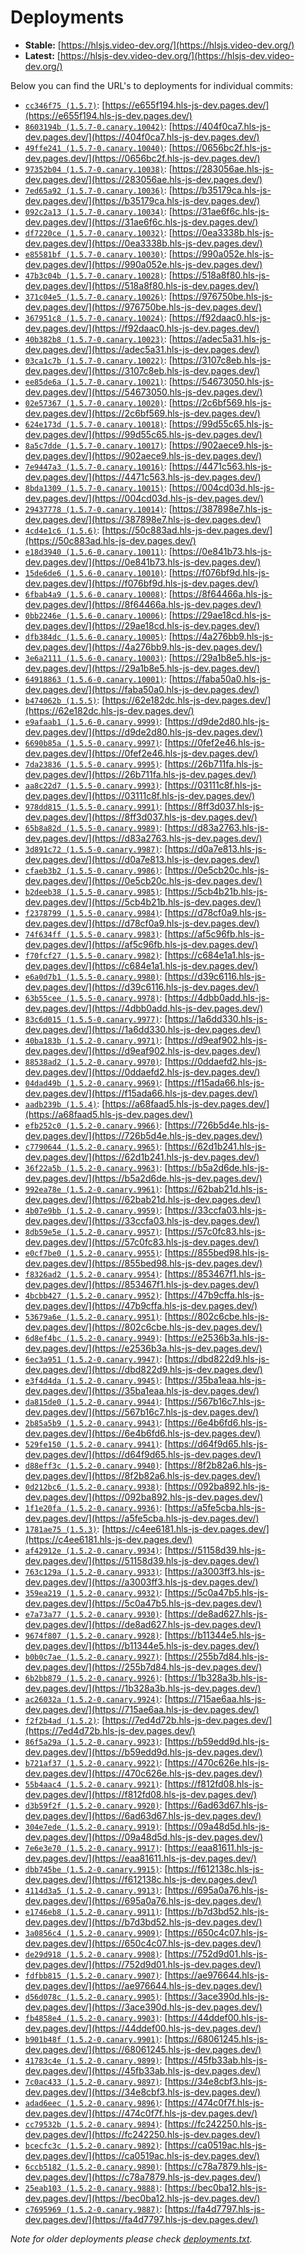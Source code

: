# Deployments

- **Stable:** [https://hlsjs.video-dev.org/](https://hlsjs.video-dev.org/)
- **Latest:** [https://hlsjs-dev.video-dev.org/](https://hlsjs-dev.video-dev.org/)

Below you can find the URL's to deployments for individual commits:

- [`cc346f75 (1.5.7)`](https://github.com/video-dev/hls.js/commit/cc346f75cc3e5b1412079df20230c578bb564f9f): [https://e655f194.hls-js-dev.pages.dev/](https://e655f194.hls-js-dev.pages.dev/)
- [`8603194b (1.5.7-0.canary.10042)`](https://github.com/video-dev/hls.js/commit/8603194bcabb726864ce7bae74284e66e0f06fca): [https://404f0ca7.hls-js-dev.pages.dev/](https://404f0ca7.hls-js-dev.pages.dev/)
- [`49ffe241 (1.5.7-0.canary.10040)`](https://github.com/video-dev/hls.js/commit/49ffe24166f5978c21c7972c703e56d7bf1ce8d4): [https://0656bc2f.hls-js-dev.pages.dev/](https://0656bc2f.hls-js-dev.pages.dev/)
- [`97352b04 (1.5.7-0.canary.10038)`](https://github.com/video-dev/hls.js/commit/97352b043b231ab600cf192d628d7b3248dc33cd): [https://283056ae.hls-js-dev.pages.dev/](https://283056ae.hls-js-dev.pages.dev/)
- [`7ed65a92 (1.5.7-0.canary.10036)`](https://github.com/video-dev/hls.js/commit/7ed65a92f6a5d090c1e3a9e2ddb5d80fc20e9c30): [https://b35179ca.hls-js-dev.pages.dev/](https://b35179ca.hls-js-dev.pages.dev/)
- [`092c2a13 (1.5.7-0.canary.10034)`](https://github.com/video-dev/hls.js/commit/092c2a13c251578dafb849fe195520d2538b609d): [https://31ae6f6c.hls-js-dev.pages.dev/](https://31ae6f6c.hls-js-dev.pages.dev/)
- [`df7220ce (1.5.7-0.canary.10032)`](https://github.com/video-dev/hls.js/commit/df7220ce3ef5f2f6f5566e234390103701b6faa9): [https://0ea3338b.hls-js-dev.pages.dev/](https://0ea3338b.hls-js-dev.pages.dev/)
- [`e85581bf (1.5.7-0.canary.10030)`](https://github.com/video-dev/hls.js/commit/e85581bf9d1ea8c24388681956df52420b87a3de): [https://990a052e.hls-js-dev.pages.dev/](https://990a052e.hls-js-dev.pages.dev/)
- [`47b3c04b (1.5.7-0.canary.10028)`](https://github.com/video-dev/hls.js/commit/47b3c04b1b1a8637c8de572e76b44e34c273094a): [https://518a8f80.hls-js-dev.pages.dev/](https://518a8f80.hls-js-dev.pages.dev/)
- [`371c04e5 (1.5.7-0.canary.10026)`](https://github.com/video-dev/hls.js/commit/371c04e5bc9563b91e2d0077e9bb4b6920d48c7d): [https://976750be.hls-js-dev.pages.dev/](https://976750be.hls-js-dev.pages.dev/)
- [`367951c8 (1.5.7-0.canary.10024)`](https://github.com/video-dev/hls.js/commit/367951c823a80aae2f9c3006a93cd301841e058d): [https://f92daac0.hls-js-dev.pages.dev/](https://f92daac0.hls-js-dev.pages.dev/)
- [`40b382b8 (1.5.7-0.canary.10023)`](https://github.com/video-dev/hls.js/commit/40b382b8f7a2c80a2fa3a94445ba0ad70e0cb7dc): [https://adec5a31.hls-js-dev.pages.dev/](https://adec5a31.hls-js-dev.pages.dev/)
- [`03ca1c7b (1.5.7-0.canary.10022)`](https://github.com/video-dev/hls.js/commit/03ca1c7b3f1eb83862a8710c91c66da6a8ea2d4f): [https://3107c8eb.hls-js-dev.pages.dev/](https://3107c8eb.hls-js-dev.pages.dev/)
- [`ee85de6a (1.5.7-0.canary.10021)`](https://github.com/video-dev/hls.js/commit/ee85de6ab10595a533800fc60f7471143de900af): [https://54673050.hls-js-dev.pages.dev/](https://54673050.hls-js-dev.pages.dev/)
- [`02e57367 (1.5.7-0.canary.10020)`](https://github.com/video-dev/hls.js/commit/02e57367370c70fa1840a5e9b3c9faa87143cc0a): [https://2c6bf569.hls-js-dev.pages.dev/](https://2c6bf569.hls-js-dev.pages.dev/)
- [`624e173d (1.5.7-0.canary.10018)`](https://github.com/video-dev/hls.js/commit/624e173dbf5ee6722ba42900e8812d30c84e1560): [https://99d55c65.hls-js-dev.pages.dev/](https://99d55c65.hls-js-dev.pages.dev/)
- [`8a5c7dde (1.5.7-0.canary.10017)`](https://github.com/video-dev/hls.js/commit/8a5c7dde8f36fd216a4524a34a600546860e980b): [https://902aece9.hls-js-dev.pages.dev/](https://902aece9.hls-js-dev.pages.dev/)
- [`7e9447a3 (1.5.7-0.canary.10016)`](https://github.com/video-dev/hls.js/commit/7e9447a35ab5dfcc8c2bc0ea4a5b2af525e68044): [https://4471c563.hls-js-dev.pages.dev/](https://4471c563.hls-js-dev.pages.dev/)
- [`8bda1309 (1.5.7-0.canary.10015)`](https://github.com/video-dev/hls.js/commit/8bda1309457a3f5b6b715b470d721f3edd5b246b): [https://004cd03d.hls-js-dev.pages.dev/](https://004cd03d.hls-js-dev.pages.dev/)
- [`29437778 (1.5.7-0.canary.10014)`](https://github.com/video-dev/hls.js/commit/294377789a89f0e78376c4367f724c1862c7de06): [https://387898e7.hls-js-dev.pages.dev/](https://387898e7.hls-js-dev.pages.dev/)
- [`4cd4e1c6 (1.5.6)`](https://github.com/video-dev/hls.js/commit/4cd4e1c6e40648256cf45d404e3a3d2b66a54ef5): [https://50c883ad.hls-js-dev.pages.dev/](https://50c883ad.hls-js-dev.pages.dev/)
- [`e18d3940 (1.5.6-0.canary.10011)`](https://github.com/video-dev/hls.js/commit/e18d3940f80a077b3471360266e070db5a9c2e74): [https://0e841b73.hls-js-dev.pages.dev/](https://0e841b73.hls-js-dev.pages.dev/)
- [`15de6de6 (1.5.6-0.canary.10010)`](https://github.com/video-dev/hls.js/commit/15de6de6ed785b12f62024cdc36e9027b29ae165): [https://f076bf9d.hls-js-dev.pages.dev/](https://f076bf9d.hls-js-dev.pages.dev/)
- [`6fbab4a9 (1.5.6-0.canary.10008)`](https://github.com/video-dev/hls.js/commit/6fbab4a989a83ca3f7a5cd9f4b40435cabf6a68f): [https://8f64466a.hls-js-dev.pages.dev/](https://8f64466a.hls-js-dev.pages.dev/)
- [`0bb2246e (1.5.6-0.canary.10006)`](https://github.com/video-dev/hls.js/commit/0bb2246ef2d3611c38e97301dab96bf8972ab61f): [https://29ae18cd.hls-js-dev.pages.dev/](https://29ae18cd.hls-js-dev.pages.dev/)
- [`dfb384dc (1.5.6-0.canary.10005)`](https://github.com/video-dev/hls.js/commit/dfb384dc765f400ea3d401b790cfc4d53a44410f): [https://4a276bb9.hls-js-dev.pages.dev/](https://4a276bb9.hls-js-dev.pages.dev/)
- [`3e6a2111 (1.5.6-0.canary.10003)`](https://github.com/video-dev/hls.js/commit/3e6a2111695485f79814b337f07054c43f6088d9): [https://29a1b8e5.hls-js-dev.pages.dev/](https://29a1b8e5.hls-js-dev.pages.dev/)
- [`64918863 (1.5.6-0.canary.10001)`](https://github.com/video-dev/hls.js/commit/6491886396469aec3787e8640f92a999b0e497ea): [https://faba50a0.hls-js-dev.pages.dev/](https://faba50a0.hls-js-dev.pages.dev/)
- [`b474062b (1.5.5)`](https://github.com/video-dev/hls.js/commit/b474062bc4779655993bdeb048416b8ed6fb80c0): [https://62e182dc.hls-js-dev.pages.dev/](https://62e182dc.hls-js-dev.pages.dev/)
- [`e9afaab1 (1.5.6-0.canary.9999)`](https://github.com/video-dev/hls.js/commit/e9afaab1ffd8bec6a6467dec05fc4327dfe240a2): [https://d9de2d80.hls-js-dev.pages.dev/](https://d9de2d80.hls-js-dev.pages.dev/)
- [`6690b85a (1.5.5-0.canary.9997)`](https://github.com/video-dev/hls.js/commit/6690b85addae27ebf3ee111cbf62711903bde3bc): [https://0fef2e46.hls-js-dev.pages.dev/](https://0fef2e46.hls-js-dev.pages.dev/)
- [`7da23836 (1.5.5-0.canary.9995)`](https://github.com/video-dev/hls.js/commit/7da238363ea15cbd65934f853a588dd5376bb2e5): [https://26b711fa.hls-js-dev.pages.dev/](https://26b711fa.hls-js-dev.pages.dev/)
- [`aa8c22d7 (1.5.5-0.canary.9993)`](https://github.com/video-dev/hls.js/commit/aa8c22d72d1eeae9cceb05c8a15a3941a89f54ec): [https://03111c8f.hls-js-dev.pages.dev/](https://03111c8f.hls-js-dev.pages.dev/)
- [`978dd815 (1.5.5-0.canary.9991)`](https://github.com/video-dev/hls.js/commit/978dd8151ff6af3158fe340f774bc802683caf1e): [https://8ff3d037.hls-js-dev.pages.dev/](https://8ff3d037.hls-js-dev.pages.dev/)
- [`65b8a82d (1.5.5-0.canary.9989)`](https://github.com/video-dev/hls.js/commit/65b8a82d83939e116318bbf9039a8512372fd648): [https://d83a2763.hls-js-dev.pages.dev/](https://d83a2763.hls-js-dev.pages.dev/)
- [`3d891c72 (1.5.5-0.canary.9987)`](https://github.com/video-dev/hls.js/commit/3d891c72778835fcc58e74435c020869d90dccf3): [https://d0a7e813.hls-js-dev.pages.dev/](https://d0a7e813.hls-js-dev.pages.dev/)
- [`cfaeb3b2 (1.5.5-0.canary.9986)`](https://github.com/video-dev/hls.js/commit/cfaeb3b2065a686b512540fab35d28a8022d922b): [https://0e5cb20c.hls-js-dev.pages.dev/](https://0e5cb20c.hls-js-dev.pages.dev/)
- [`b2deeb38 (1.5.5-0.canary.9985)`](https://github.com/video-dev/hls.js/commit/b2deeb381150d84ed20300a5848c7f4085b2f776): [https://5cb4b21b.hls-js-dev.pages.dev/](https://5cb4b21b.hls-js-dev.pages.dev/)
- [`f2378799 (1.5.5-0.canary.9984)`](https://github.com/video-dev/hls.js/commit/f2378799b802ffbe568a8ada955d70c6d6e378ca): [https://d78cf0a9.hls-js-dev.pages.dev/](https://d78cf0a9.hls-js-dev.pages.dev/)
- [`74f634ff (1.5.5-0.canary.9983)`](https://github.com/video-dev/hls.js/commit/74f634ffdd30dd10b439f0aaae6e8190a1748454): [https://af5c96fb.hls-js-dev.pages.dev/](https://af5c96fb.hls-js-dev.pages.dev/)
- [`f70fcf27 (1.5.5-0.canary.9982)`](https://github.com/video-dev/hls.js/commit/f70fcf27471c57706bac3de7e1e999570cae839f): [https://c684e1a1.hls-js-dev.pages.dev/](https://c684e1a1.hls-js-dev.pages.dev/)
- [`e6a0d7b1 (1.5.5-0.canary.9980)`](https://github.com/video-dev/hls.js/commit/e6a0d7b1f036f36658ac57ba4b428aa52bb304ba): [https://d39c6116.hls-js-dev.pages.dev/](https://d39c6116.hls-js-dev.pages.dev/)
- [`63b55cee (1.5.5-0.canary.9978)`](https://github.com/video-dev/hls.js/commit/63b55cee63018c887a7ac631e34c247bda283934): [https://4dbb0add.hls-js-dev.pages.dev/](https://4dbb0add.hls-js-dev.pages.dev/)
- [`83c6d015 (1.5.5-0.canary.9977)`](https://github.com/video-dev/hls.js/commit/83c6d01502258727e532dd7652ed1fa98141a326): [https://1a6dd330.hls-js-dev.pages.dev/](https://1a6dd330.hls-js-dev.pages.dev/)
- [`40ba183b (1.5.2-0.canary.9971)`](https://github.com/video-dev/hls.js/commit/40ba183bcab3527be61b39575e1e7edcc55aa4e5): [https://d9eaf902.hls-js-dev.pages.dev/](https://d9eaf902.hls-js-dev.pages.dev/)
- [`88538ad2 (1.5.2-0.canary.9970)`](https://github.com/video-dev/hls.js/commit/88538ad29dd2fb0df3993357021a6384ab48038e): [https://0ddaefd2.hls-js-dev.pages.dev/](https://0ddaefd2.hls-js-dev.pages.dev/)
- [`04dad49b (1.5.2-0.canary.9969)`](https://github.com/video-dev/hls.js/commit/04dad49bb6c7fbb0bbea738dc0375844c829bfcb): [https://f15ada66.hls-js-dev.pages.dev/](https://f15ada66.hls-js-dev.pages.dev/)
- [`aadb239b (1.5.4)`](https://github.com/video-dev/hls.js/commit/aadb239bb08791359157852e4a6cbe94c6cbca88): [https://a68faad5.hls-js-dev.pages.dev/](https://a68faad5.hls-js-dev.pages.dev/)
- [`efb252c0 (1.5.2-0.canary.9966)`](https://github.com/video-dev/hls.js/commit/efb252c03d5d11215cbc49006d8a9e4f67d437ec): [https://726b5d4e.hls-js-dev.pages.dev/](https://726b5d4e.hls-js-dev.pages.dev/)
- [`c7790644 (1.5.2-0.canary.9965)`](https://github.com/video-dev/hls.js/commit/c779064458521cebc00e0be9c1516d714117a1a1): [https://62d1b241.hls-js-dev.pages.dev/](https://62d1b241.hls-js-dev.pages.dev/)
- [`36f22a5b (1.5.2-0.canary.9963)`](https://github.com/video-dev/hls.js/commit/36f22a5b0ec310307d1060ce25ab571dddfa7c61): [https://b5a2d6de.hls-js-dev.pages.dev/](https://b5a2d6de.hls-js-dev.pages.dev/)
- [`992ea78e (1.5.2-0.canary.9961)`](https://github.com/video-dev/hls.js/commit/992ea78ee42792b63a999920f0a2063d39ce1c4a): [https://62bab21d.hls-js-dev.pages.dev/](https://62bab21d.hls-js-dev.pages.dev/)
- [`4b07e9bb (1.5.2-0.canary.9959)`](https://github.com/video-dev/hls.js/commit/4b07e9bb69bf8332bc74ad110dd620e6a5c14db2): [https://33ccfa03.hls-js-dev.pages.dev/](https://33ccfa03.hls-js-dev.pages.dev/)
- [`8db59e5e (1.5.2-0.canary.9957)`](https://github.com/video-dev/hls.js/commit/8db59e5e7a28dcc5cd23c3c9fee81d344296e8cd): [https://57c0fc83.hls-js-dev.pages.dev/](https://57c0fc83.hls-js-dev.pages.dev/)
- [`e0cf7be0 (1.5.2-0.canary.9955)`](https://github.com/video-dev/hls.js/commit/e0cf7be0937bbf92df86e088df2bca8d30ff8233): [https://855bed98.hls-js-dev.pages.dev/](https://855bed98.hls-js-dev.pages.dev/)
- [`f8326ad2 (1.5.2-0.canary.9954)`](https://github.com/video-dev/hls.js/commit/f8326ad217f75eefc4a91500fc9cb1ef7e098a11): [https://853467f1.hls-js-dev.pages.dev/](https://853467f1.hls-js-dev.pages.dev/)
- [`4bcbb427 (1.5.2-0.canary.9952)`](https://github.com/video-dev/hls.js/commit/4bcbb427eee551eeb53db1659fecf14f1c518bf4): [https://47b9cffa.hls-js-dev.pages.dev/](https://47b9cffa.hls-js-dev.pages.dev/)
- [`53679a6e (1.5.2-0.canary.9951)`](https://github.com/video-dev/hls.js/commit/53679a6e64545962034efeb15412b1ec988554e4): [https://802c6cbe.hls-js-dev.pages.dev/](https://802c6cbe.hls-js-dev.pages.dev/)
- [`6d8ef4bc (1.5.2-0.canary.9949)`](https://github.com/video-dev/hls.js/commit/6d8ef4bced06a6732565bfc119552382cdef9847): [https://e2536b3a.hls-js-dev.pages.dev/](https://e2536b3a.hls-js-dev.pages.dev/)
- [`6ec3a951 (1.5.2-0.canary.9947)`](https://github.com/video-dev/hls.js/commit/6ec3a9519328fcfab6876d73b8e0bb11b08d7974): [https://dbd822d9.hls-js-dev.pages.dev/](https://dbd822d9.hls-js-dev.pages.dev/)
- [`e3f4d4da (1.5.2-0.canary.9945)`](https://github.com/video-dev/hls.js/commit/e3f4d4da851f7289c516baf13d8282fa3a4eb6fa): [https://35ba1eaa.hls-js-dev.pages.dev/](https://35ba1eaa.hls-js-dev.pages.dev/)
- [`da815de0 (1.5.2-0.canary.9944)`](https://github.com/video-dev/hls.js/commit/da815de039d365d9fa9a1dae535a83d3e685b327): [https://567b16c7.hls-js-dev.pages.dev/](https://567b16c7.hls-js-dev.pages.dev/)
- [`2b85a5b9 (1.5.2-0.canary.9943)`](https://github.com/video-dev/hls.js/commit/2b85a5b902b727a304d537956704aaed67e4f3b1): [https://6e4b6fd6.hls-js-dev.pages.dev/](https://6e4b6fd6.hls-js-dev.pages.dev/)
- [`529fe150 (1.5.2-0.canary.9941)`](https://github.com/video-dev/hls.js/commit/529fe15024945e3199056849c1637dd75af4458d): [https://d64f9d65.hls-js-dev.pages.dev/](https://d64f9d65.hls-js-dev.pages.dev/)
- [`d88eff3c (1.5.2-0.canary.9940)`](https://github.com/video-dev/hls.js/commit/d88eff3cd6cf149882ce8baf708c1b0cc334b962): [https://8f2b82a6.hls-js-dev.pages.dev/](https://8f2b82a6.hls-js-dev.pages.dev/)
- [`0d212bc6 (1.5.2-0.canary.9938)`](https://github.com/video-dev/hls.js/commit/0d212bc656fa543b8815614006a86f2bd9cc1600): [https://092ba892.hls-js-dev.pages.dev/](https://092ba892.hls-js-dev.pages.dev/)
- [`1f1e20fa (1.5.2-0.canary.9936)`](https://github.com/video-dev/hls.js/commit/1f1e20fa0bf52f18056059b610ce4d0e484efd00): [https://a5fe5cba.hls-js-dev.pages.dev/](https://a5fe5cba.hls-js-dev.pages.dev/)
- [`1781ae75 (1.5.3)`](https://github.com/video-dev/hls.js/commit/1781ae75d7919ccf94a81bd3397f2f191e8d96cc): [https://c4ee6181.hls-js-dev.pages.dev/](https://c4ee6181.hls-js-dev.pages.dev/)
- [`af42912e (1.5.2-0.canary.9934)`](https://github.com/video-dev/hls.js/commit/af42912e76c6a78969b795fb83d9311409c432ed): [https://51158d39.hls-js-dev.pages.dev/](https://51158d39.hls-js-dev.pages.dev/)
- [`763c129a (1.5.2-0.canary.9933)`](https://github.com/video-dev/hls.js/commit/763c129aa3fa58e588f2ec1dbb2b3277a5770545): [https://a3003ff3.hls-js-dev.pages.dev/](https://a3003ff3.hls-js-dev.pages.dev/)
- [`359ea219 (1.5.2-0.canary.9932)`](https://github.com/video-dev/hls.js/commit/359ea21919e108fefb200500893eab9c830130f2): [https://5c0a47b5.hls-js-dev.pages.dev/](https://5c0a47b5.hls-js-dev.pages.dev/)
- [`e7a73a77 (1.5.2-0.canary.9930)`](https://github.com/video-dev/hls.js/commit/e7a73a777593540b96ca1111eeb2d2b8068d80e6): [https://de8ad627.hls-js-dev.pages.dev/](https://de8ad627.hls-js-dev.pages.dev/)
- [`9674f807 (1.5.2-0.canary.9928)`](https://github.com/video-dev/hls.js/commit/9674f807411fbcb9098d7ae9908dcaa28d152a54): [https://b11344e5.hls-js-dev.pages.dev/](https://b11344e5.hls-js-dev.pages.dev/)
- [`b0b0c7ae (1.5.2-0.canary.9927)`](https://github.com/video-dev/hls.js/commit/b0b0c7ae35fd915c21b1056e05532a20691d6840): [https://255b7d84.hls-js-dev.pages.dev/](https://255b7d84.hls-js-dev.pages.dev/)
- [`6b2bb879 (1.5.2-0.canary.9926)`](https://github.com/video-dev/hls.js/commit/6b2bb879c726d7b569462be8828b10616c4c27a3): [https://1b328a3b.hls-js-dev.pages.dev/](https://1b328a3b.hls-js-dev.pages.dev/)
- [`ac26032a (1.5.2-0.canary.9924)`](https://github.com/video-dev/hls.js/commit/ac26032af281b12e4c10a968012e2d1f75b3e610): [https://715ae6aa.hls-js-dev.pages.dev/](https://715ae6aa.hls-js-dev.pages.dev/)
- [`f2f2b4ad (1.5.2)`](https://github.com/video-dev/hls.js/commit/f2f2b4ad28eb024348a43404ecba137e799563eb): [https://7ed4d72b.hls-js-dev.pages.dev/](https://7ed4d72b.hls-js-dev.pages.dev/)
- [`86f5a29a (1.5.2-0.canary.9923)`](https://github.com/video-dev/hls.js/commit/86f5a29aafb6f64e9a58da0260084177a5a0dfe8): [https://b59edd9d.hls-js-dev.pages.dev/](https://b59edd9d.hls-js-dev.pages.dev/)
- [`b721af37 (1.5.2-0.canary.9922)`](https://github.com/video-dev/hls.js/commit/b721af37ca669dbecd35ccbd8c1f59b4501ad2e0): [https://470c626e.hls-js-dev.pages.dev/](https://470c626e.hls-js-dev.pages.dev/)
- [`55b4aac4 (1.5.2-0.canary.9921)`](https://github.com/video-dev/hls.js/commit/55b4aac46392ffc6f59ea1cb79ca899c438b41a3): [https://f812fd08.hls-js-dev.pages.dev/](https://f812fd08.hls-js-dev.pages.dev/)
- [`d3b59f2f (1.5.2-0.canary.9920)`](https://github.com/video-dev/hls.js/commit/d3b59f2f22129ef5fc6a66562ef3ecbcf0181f87): [https://6ad63d67.hls-js-dev.pages.dev/](https://6ad63d67.hls-js-dev.pages.dev/)
- [`304e7ede (1.5.2-0.canary.9919)`](https://github.com/video-dev/hls.js/commit/304e7ede71025590ea0adcb5668cb8590104fdff): [https://09a48d5d.hls-js-dev.pages.dev/](https://09a48d5d.hls-js-dev.pages.dev/)
- [`7e6e3e70 (1.5.2-0.canary.9917)`](https://github.com/video-dev/hls.js/commit/7e6e3e70d22a4589e87228a47f9478f125f7e836): [https://eaa81611.hls-js-dev.pages.dev/](https://eaa81611.hls-js-dev.pages.dev/)
- [`dbb745be (1.5.2-0.canary.9915)`](https://github.com/video-dev/hls.js/commit/dbb745bee5dd0698e8761729d724047ce72e84c8): [https://f612138c.hls-js-dev.pages.dev/](https://f612138c.hls-js-dev.pages.dev/)
- [`4114d3a5 (1.5.2-0.canary.9913)`](https://github.com/video-dev/hls.js/commit/4114d3a5e27577f0efdb24c80dc0bf85b5811aad): [https://695a0a76.hls-js-dev.pages.dev/](https://695a0a76.hls-js-dev.pages.dev/)
- [`e1746eb8 (1.5.2-0.canary.9911)`](https://github.com/video-dev/hls.js/commit/e1746eb8b42e7a698248b990d905983811da5056): [https://b7d3bd52.hls-js-dev.pages.dev/](https://b7d3bd52.hls-js-dev.pages.dev/)
- [`3a0856c4 (1.5.2-0.canary.9909)`](https://github.com/video-dev/hls.js/commit/3a0856c495513057f80111001fe222bd2bb70fa2): [https://650c4c07.hls-js-dev.pages.dev/](https://650c4c07.hls-js-dev.pages.dev/)
- [`de29d918 (1.5.2-0.canary.9908)`](https://github.com/video-dev/hls.js/commit/de29d91816affe991d0c3e586370556c4a14b236): [https://752d9d01.hls-js-dev.pages.dev/](https://752d9d01.hls-js-dev.pages.dev/)
- [`fdfbb815 (1.5.2-0.canary.9907)`](https://github.com/video-dev/hls.js/commit/fdfbb815ce9f6707d16ecae75fca7f1b722f6cf8): [https://ae976644.hls-js-dev.pages.dev/](https://ae976644.hls-js-dev.pages.dev/)
- [`d56d078c (1.5.2-0.canary.9905)`](https://github.com/video-dev/hls.js/commit/d56d078cf3c3431ffa640e98a4ee724411f081fe): [https://3ace390d.hls-js-dev.pages.dev/](https://3ace390d.hls-js-dev.pages.dev/)
- [`fb4858e4 (1.5.2-0.canary.9903)`](https://github.com/video-dev/hls.js/commit/fb4858e4aed992c0d4e140f367a0cdbc55f8a6b1): [https://44ddef00.hls-js-dev.pages.dev/](https://44ddef00.hls-js-dev.pages.dev/)
- [`b901b48f (1.5.2-0.canary.9901)`](https://github.com/video-dev/hls.js/commit/b901b48f39cf83603d023f52221d1c1ec3f35137): [https://68061245.hls-js-dev.pages.dev/](https://68061245.hls-js-dev.pages.dev/)
- [`41783c4e (1.5.2-0.canary.9899)`](https://github.com/video-dev/hls.js/commit/41783c4e8bf0f2906c483eed57c2f37b4d27693a): [https://45fb33ab.hls-js-dev.pages.dev/](https://45fb33ab.hls-js-dev.pages.dev/)
- [`7c0ac433 (1.5.2-0.canary.9897)`](https://github.com/video-dev/hls.js/commit/7c0ac4338af27c3c3a1e6344c81147c2f279f154): [https://34e8cbf3.hls-js-dev.pages.dev/](https://34e8cbf3.hls-js-dev.pages.dev/)
- [`adad6eec (1.5.2-0.canary.9896)`](https://github.com/video-dev/hls.js/commit/adad6eec36a70bea3c12e1022ec698fbccf186c3): [https://474c0f7f.hls-js-dev.pages.dev/](https://474c0f7f.hls-js-dev.pages.dev/)
- [`cc79532b (1.5.2-0.canary.9894)`](https://github.com/video-dev/hls.js/commit/cc79532b90e3d8319a00e150815cf2a80e81dd8d): [https://fc242250.hls-js-dev.pages.dev/](https://fc242250.hls-js-dev.pages.dev/)
- [`bcecfc3c (1.5.2-0.canary.9892)`](https://github.com/video-dev/hls.js/commit/bcecfc3cb22806d730defac046f9eac7aebe129c): [https://ca0519ac.hls-js-dev.pages.dev/](https://ca0519ac.hls-js-dev.pages.dev/)
- [`6ccb5182 (1.5.2-0.canary.9890)`](https://github.com/video-dev/hls.js/commit/6ccb51823cbd7c4333fe760176743e67ab7639a5): [https://c78a7879.hls-js-dev.pages.dev/](https://c78a7879.hls-js-dev.pages.dev/)
- [`25eab103 (1.5.2-0.canary.9888)`](https://github.com/video-dev/hls.js/commit/25eab103d04dadd208e6d0dd378fa7ef686bcecc): [https://bec0ba12.hls-js-dev.pages.dev/](https://bec0ba12.hls-js-dev.pages.dev/)
- [`c7695969 (1.5.2-0.canary.9887)`](https://github.com/video-dev/hls.js/commit/c769596923ae895f18819d35beb3b8997d9b26cc): [https://fa4d7797.hls-js-dev.pages.dev/](https://fa4d7797.hls-js-dev.pages.dev/)

_Note for older deployments please check [deployments.txt](./deployments.txt)._
